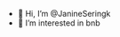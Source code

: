 - 👋 Hi, I’m @JanineSeringk
- 👀 I’m interested in bnb
<!---
JanineSeringk/JanineSeringk is a ✨ special ✨ repository because its `README.md` (this file) appears on your GitHub profile.
You can click the Preview link to take a look at your changes.
--->
